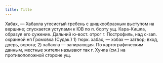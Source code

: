 ```yaml
---
title: Title
---
```


Хабах, — Хабахла утесистый гребень с шишкообразным выступом на вершине;
спускается уступами к ЮВ по п. борту ущ. Кара-Кишла, образуя его сужение.
Дальний ю-вост. отрог г. Построфиль, над с-зап. окраиной нп Громовка (Судак.) 1)
тюрк. хабах, — хобах — затвор; вход, дверь, ворота; 2) хабахла — запирающая. По
картографическим данным, местные жители называют так г. Хучла (см.) на
противоположной стороне ущ.
